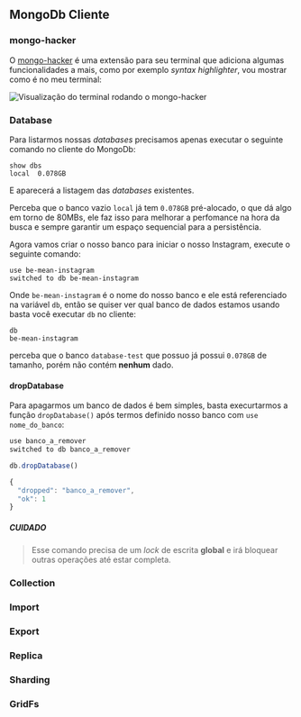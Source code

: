 ## MongoDb Cliente

### mongo-hacker

O [mongo-hacker](https://github.com/TylerBrock/mongo-hacker) é uma extensão para seu terminal que adiciona algumas funcionalidades a mais, como por exemplo *syntax highlighter*, vou mostrar como é no meu terminal:


![Visualização do terminal rodando o mongo-hacker](https://github.com/Webschool-io/be-mean-instagram/raw/master/apostila/module-mongodb/images/mongo-hacker-terminal.png)

### Database

Para listarmos nossas *databases* precisamos apenas executar o seguinte comando no cliente do MongoDb:

```
show dbs
local  0.078GB
```

E aparecerá a listagem das *databases* existentes.

Perceba que o banco vazio `local` já tem `0.078GB` pré-alocado, o que dá algo em torno de 80MBs, ele faz isso para melhorar a perfomance na hora da busca e sempre garantir um espaço sequencial para a persistência.

Agora vamos criar o nosso banco para iniciar o nosso Instagram, execute o seguinte comando:

```
use be-mean-instagram
switched to db be-mean-instagram
```

Onde `be-mean-instagram` é o nome do nosso banco e ele está referenciado na variável `db`, então se quiser ver qual banco de dados estamos usando basta você executar `db` no cliente:

```
db
be-mean-instagram
```

perceba que o banco `database-test` que possuo já possui `0.078GB` de tamanho, porém não contém **nenhum** dado.

#### dropDatabase

Para apagarmos um banco de dados é bem simples, basta execurtarmos a função `dropDatabase()` após termos definido nosso banco com `use nome_do_banco`:

```js
use banco_a_remover
switched to db banco_a_remover

db.dropDatabase()

{
  "dropped": "banco_a_remover",
  "ok": 1
}

```

##### CUIDADO

> Esse comando precisa de um *lock* de escrita **global** e irá bloquear outras operações até estar completa.

### Collection

### Import

### Export

### Replica

### Sharding

### GridFs
